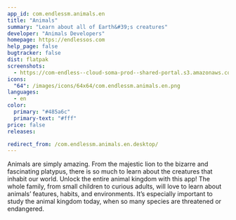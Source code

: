 ```yaml
---
app_id: com.endlessm.animals.en
title: "Animals"
summary: "Learn about all of Earth&#39;s creatures"
developer: "Animals Developers"
homepage: https://endlessos.com
help_page: false
bugtracker: false
dist: flatpak
screenshots:
  - https://com-endless--cloud-soma-prod--shared-portal.s3.amazonaws.com/apps.226.screenshots.4d842d7d-9b33-4ce9-bf53-9409a36c0b53_201809141532851010.png
icons:
  "64": /images/icons/64x64/com.endlessm.animals.en.png
languages:
  - en
color:
  primary: "#485a6c"
  primary-text: "#fff"
price: false
releases:

redirect_from: /com.endlessm.animals.en.desktop/
---
```


<p>Animals are simply amazing. From the majestic lion to the bizarre and fascinating platypus, there is so much to learn about the creatures that inhabit our world. Unlock the entire animal kingdom with this app! The whole family, from small children to curious adults, will love to learn about animals’ features, habits, and environments. It’s especially important to study the animal kingdom today, when so many species are threatened or endangered.</p>